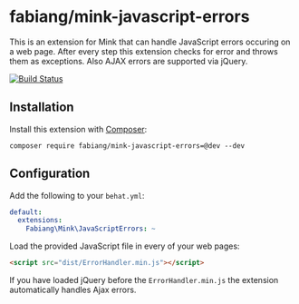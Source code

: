 # fabiang/mink-javascript-errors

This is an extension for Mink that can handle JavaScript errors occuring on a web page.
After every step this extension checks for error and throws them as exceptions.
Also AJAX errors are supported via jQuery.

[![Build Status](https://travis-ci.org/fabiang/mink-javascript-errors.svg?branch=master)](https://travis-ci.org/fabiang/mink-javascript-errors)

## Installation

Install this extension with [Composer](http://getcomposer.org/):

```
composer require fabiang/mink-javascript-errors=@dev --dev
```

## Configuration

Add the following to your `behat.yml`:

```yaml
default:
  extensions:
    Fabiang\Mink\JavaScriptErrors: ~
```

Load the provided JavaScript file in every of your web pages:

```html
<script src="dist/ErrorHandler.min.js"></script>
```

If you have loaded jQuery before the `ErrorHandler.min.js` the extension automatically handles Ajax errors.
